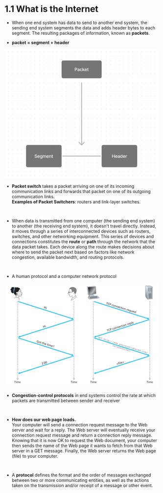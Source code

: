 # 1.1 What is the Internet


-  When one end system has data to send to another end system, the sending end system
segments the data and adds header bytes to each segment. The resulting packages of information,
known as **packets**.

-  **packet = segment + header**

<img src='./assets/1.png' alt='packet image' />

- **Packet switch** takes a packet arriving on one of its incoming communication links and forwards that packet on one of its outgoing communication links.<br>**Examples of Packet Switchers**:  routers and link-layer switches.

<br/>

- When data is transmitted from one computer (the sending end system) to another (the receiving end system), it doesn't travel directly. Instead, it moves through a series of interconnected devices such as routers, switches, and other networking equipment. This series of devices and connections constitutes the **route** or **path** through the network that the data packet takes. Each device along the route makes decisions about where to send the packet next based on factors like network congestion, available bandwidth, and routing protocols.
<br />

- A human protocol and a computer network protocol


<img src='./assets/2.png' alt='packet image' />


<br/>

- **Congestion-control protocols** in end systems control the rate at which packets
are transmitted between sender and receiver

<br/>

- **How does our web page loads.** <br /> Your computer will send a connection request message to the Web server and wait for a reply. The Web server will eventually receive your connection request message and return a connection reply message. Knowing that it is now OK to request the Web document, your computer then sends the name of the Web page it wants to fetch from that Web server in a GET message. Finally, the Web server returns the Web page (file) to your computer.

<br/>

- A **protocol** defines the format and the order of messages exchanged between two or more communicating entities, as well as the actions taken on the transmission and/or receipt of a message or other event.